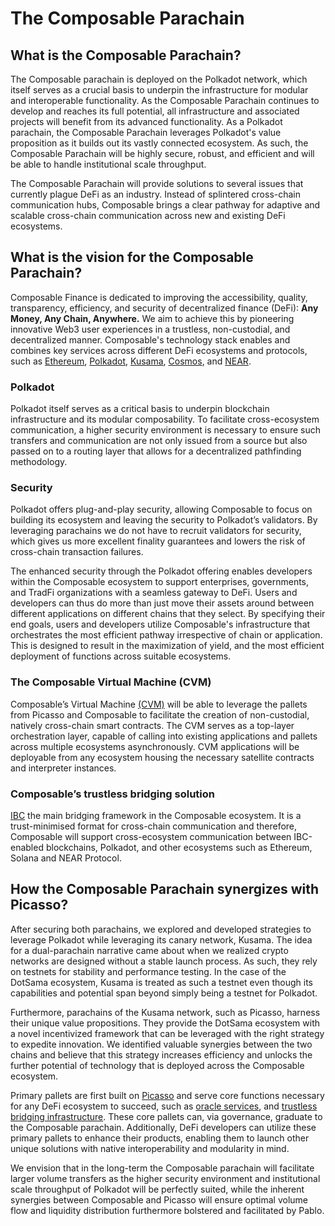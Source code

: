 # The Composable Parachain

## What is the Composable Parachain?

The Composable parachain is deployed on the Polkadot network, 
which itself serves as a crucial basis to underpin the infrastructure for modular and interoperable functionality. 
As the Composable Parachain continues to develop and reaches its full potential, 
all infrastructure and associated projects will benefit from its advanced functionality. 
As a Polkadot parachain, 
the Composable Parachain leverages Polkadot's value proposition as it builds out its vastly connected ecosystem. 
As such, the Composable Parachain will be highly secure, robust, 
and efficient and will be able to handle institutional scale throughput.

The Composable Parachain will provide solutions to several issues that currently plague DeFi as an industry.
Instead of splintered cross-chain communication hubs, 
Composable brings a clear pathway for adaptive and scalable cross-chain communication across new and existing DeFi ecosystems.

## What is the vision for the Composable Parachain?

Composable Finance is dedicated to improving the accessibility, quality, transparency, 
efficiency, and security of decentralized finance (DeFi): **Any Money, Any Chain, Anywhere.** 
We aim to achieve this by pioneering innovative Web3 user experiences in a trustless, non-custodial, 
and decentralized manner. 
Composable's technology stack enables and combines key services across different DeFi ecosystems and protocols, 
such as [Ethereum], [Polkadot], [Kusama], [Cosmos], and [NEAR].

[Ethereum]: https://ethereum.org/en/
[Polkadot]: https://polkadot.network/
[Kusama]: https://kusama.network/
[Cosmos]: https://cosmos.network/
[NEAR]: https://near.org/

### Polkadot

Polkadot itself serves as a critical basis to underpin blockchain infrastructure and its modular composability. To facilitate cross-ecosystem communication, a higher security environment is necessary to ensure such transfers and communication are not only issued from a source but also passed on to a routing layer that allows for a decentralized pathfinding methodology.

### Security

Polkadot offers plug-and-play security, 
allowing Composable to focus on building its ecosystem and leaving the security to Polkadot’s validators. 
By leveraging parachains we do not have to recruit validators for security, 
which gives us more excellent finality guarantees and lowers the risk of cross-chain transaction failures.

The enhanced security through the Polkadot offering enables developers within the Composable ecosystem 
to support enterprises, governments, and TradFi organizations with a seamless gateway to DeFi. 
Users and developers can thus do more than just move their assets around between different applications on different chains
that they select.
By specifying their end goals, users and developers utilize Composable's infrastructure 
that orchestrates the most efficient pathway irrespective of chain or application. 
This is designed to result in the maximization of yield, 
and the most efficient deployment of functions across suitable ecosystems.

### The Composable Virtual Machine (CVM)

Composable’s Virtual Machine [(CVM)] will be able to leverage the pallets from Picasso and Composable to 
facilitate the creation of non-custodial, natively cross-chain smart contracts. The CVM serves as a top-layer orchestration layer, capable of calling into existing applications and pallets across multiple ecosystems asynchronously. CVM applications will be deployable from any ecosystem housing the necessary satellite contracts and interpreter instances.

[(CVM)]: ../technology/cvm.md

###  Composable’s trustless bridging solution

[IBC](../technology/ibc.md) the main bridging framework in the Composable ecosystem. It is a trust-minimised format for cross-chain communication and therefore, Composable will support cross-ecosystem communication between IBC-enabled blockchains, 
Polkadot, and other ecosystems such as Ethereum, Solana and NEAR Protocol.

## How the Composable Parachain synergizes with Picasso?

After securing both parachains, 
we explored and developed strategies to leverage Polkadot while leveraging its canary network, Kusama. 
The idea for a dual-parachain narrative came 
about when we realized crypto networks are designed without a stable launch process. 
As such, they rely on testnets for stability and performance testing. 
In the case of the DotSama ecosystem, Kusama is treated as such a testnet 
even though its capabilities and potential span beyond simply being a testnet for Polkadot.

Furthermore, parachains of the Kusama network, such as Picasso, harness their unique value propositions. 
They provide the DotSama ecosystem with a novel incentivized framework 
that can be leveraged with the right strategy to expedite innovation. 
We identified valuable synergies between the two chains and believe that this strategy increases efficiency 
and unlocks the further potential of technology that is deployed across the Composable ecosystem.

Primary pallets are first built on [Picasso] and serve core functions necessary for any DeFi ecosystem to succeed, 
such as [oracle services], and [trustless bridging infrastructure]. 
These core pallets can, via governance, graduate to the Composable parachain. 
Additionally, DeFi developers can utilize these primary pallets to enhance their products, 
enabling them to launch other unique solutions with native interoperability and modularity in mind.

We envision that in the long-term the Composable parachain will facilitate larger volume transfers 
as the higher security environment and institutional scale throughput of Polkadot will be perfectly suited,
while the inherent synergies between Composable and Picasso will ensure 
optimal volume flow and liquidity distribution furthermore bolstered and facilitated by Pablo.

[Picasso]: ./picasso-parachain-overview.md
[oracle services]: ../technology/apollo-overview.md
[trustless bridging infrastructure]: ../technology/ibc.md
[Pablo]: ../technology/pablo-overview.md
